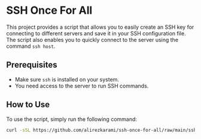 # SSH Once For All

This project provides a script that allows you to easily create an SSH key for connecting to different servers and save it in your SSH configuration file. The script also enables you to quickly connect to the server using the command `ssh host`.

## Prerequisites

- Make sure `ssh` is installed on your system.
- You need access to the server to run SSH commands.

## How to Use

To use the script, simply run the following command:

```bash
curl -sSL https://github.com/alirezkarami/ssh-once-for-all/raw/main/ssh-once-forever.sh | bash -s "<email>" "<username>" "<server_ip/domain>" "<ssh_port>" "<host_name>"
